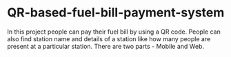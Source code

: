 # QR-based-fuel-bill-payment-system 
In this project people can pay their fuel bill by using a QR code. People can also find station name and details of a station like how many people are present at a particular station.
There are two parts - Mobile and Web.
